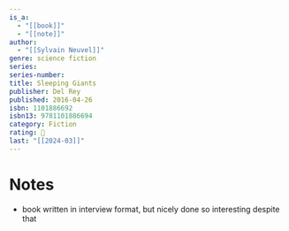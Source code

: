 ```yaml
---
is_a:
  - "[[book]]"
  - "[[note]]"
author:
  - "[[Sylvain Neuvel]]"
genre: science fiction
series: 
series-number: 
title: Sleeping Giants
publisher: Del Rey
published: 2016-04-26
isbn: 1101886692
isbn13: 9781101886694
category: Fiction
rating: 🤞
last: "[[2024-03]]"
---
```

# Notes
- book written in interview format, but nicely done so interesting despite that
